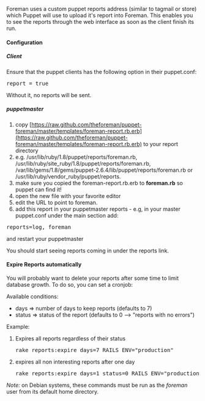 
Foreman uses a custom puppet reports address (similar to tagmail or store) which Puppet will use to upload it's report into Foreman.
This enables you to see the reports through the web interface as soon as the client finish its run.

#### Configuration

##### Client

Ensure that the puppet clients has the following option in their puppet.conf:
<pre>report = true</pre>

Without it, no reports will be sent.

##### puppetmaster

1. copy [https://raw.github.com/theforeman/puppet-foreman/master/templates/foreman-report.rb.erb](https://raw.github.com/theforeman/puppet-foreman/master/templates/foreman-report.rb.erb) to your report directory
2. e.g. /usr/lib/ruby/1.8/puppet/reports/foreman.rb,
/usr/lib/ruby/site_ruby/1.8/puppet/reports/foreman.rb,
/var/lib/gems/1.8/gems/puppet-2.6.4/lib/puppet/reports/foreman.rb or
/usr/lib/ruby/vendor_ruby/puppet/reports.
3. make sure you copied the foreman-report.rb.erb to **foreman.rb** so puppet can find it!
4. open the new file with your favorite editor
5. edit the URL to point to foreman.
6. add this report in your puppetmaster reports - e.g, in your master puppet.conf under the main section add:

<pre>reports=log, foreman</pre>

and restart your puppetmaster

You should start seeing reports coming in under the reports link.

#### Expire Reports automatically

You will probably want to delete your reports after some time to limit database growth. To do so, you can set a cronjob:

Available conditions:

* days => number of days to keep reports (defaults to 7)
* status => status of the report (defaults to 0 --> "reports with no errors")

Example:

1. Expires all reports regardless of their status
    <pre>rake reports:expire days=7 RAILS_ENV="production"</pre>
2. expires all non interesting reports after one day
    <pre>rake reports:expire days=1 status=0 RAILS_ENV="production"</pre>

*Note:* on Debian systems, these commands must be run as the *foreman* user from its default home directory.
